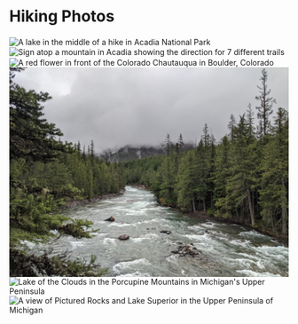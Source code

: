 # Hiking Photos
<img align="center" src="/docs/assets/acadia_lake.jpg" alt="A lake in the middle of a hike in Acadia National Park">
<img align="center" src="/docs/assets/acadia_signs.jpg" alt="Sign atop a mountain in Acadia showing the direction for 7 different trails">
<img align="center" src="/docs/assets/boulder_hike.jpg" alt="A red flower in front of the Colorado Chautauqua in Boulder, Colorado">
<img align="center" src="/docs/assets/glacier_river.jpg" alt="A river in Glacier National Park on a foggy morning">
<img align="center" src="/docs/assets/lake_of_the_clouds.jpg" alt="Lake of the Clouds in the Porcupine Mountains in Michigan's Upper Peninsula">
<img align="center" src="/docs/assets/pictured_rocks.jpg" alt="A view of Pictured Rocks and Lake Superior in the Upper Peninsula of Michigan">